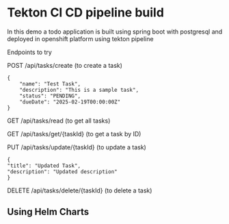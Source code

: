 
# Tekton CI CD pipeline build

In this demo a todo application is built using spring boot with postgresql and deployed in openshift platform using tekton pipeline

Endpoints to try 

POST /api/tasks/create (to create a task)

    {
        "name": "Test Task",
        "description": "This is a sample task",
        "status": "PENDING",
        "dueDate": "2025-02-19T00:00:00Z"
    }


GET /api/tasks/read (to get all tasks)


GET /api/tasks/get/{taskId} (to get a task by ID)


PUT /api/tasks/update/{taskId} (to update a task)

    {
    "title": "Updated Task",
    "description": "Updated description"
    }

DELETE /api/tasks/delete/{taskId} (to delete a task)


## Using Helm Charts

<!-- helm upgrade --wait --install --namespace "vps-apps" todo-app spring-boot-todo-app-pipeline/helm  --debug --set replicaCount=3,image.tag=add99de -->